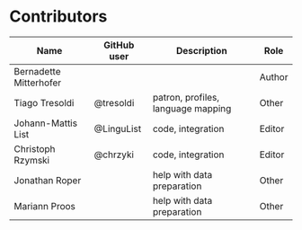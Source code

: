 # Contributors

Name | GitHub user | Description | Role
--- | --- | --- | ---
Bernadette Mitterhofer | | | Author
Tiago Tresoldi | @tresoldi | patron, profiles, language mapping | Other
Johann-Mattis List | @LinguList | code, integration | Editor
Christoph Rzymski | @chrzyki | code, integration | Editor
Jonathan Roper | | help with data preparation | Other
Mariann Proos | | help with data preparation | Other
